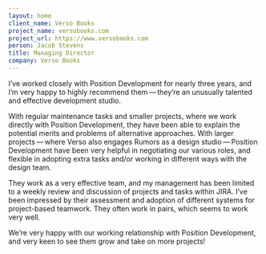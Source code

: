 ```yaml
---
layout: home
client_name: Verso Books
project_name: versobooks.com
project_url: https://www.versobooks.com
person: Jacob Stevens
title: Managing Director
company: Verso Books
---
```

I’ve worked closely with Position Development for nearly three years, and I’m very happy to highly recommend them — they’re an unusually talented and effective development studio.

With regular maintenance tasks and smaller projects, where we work directly with Position Development, they have been able to explain the potential merits and problems of alternative approaches. With larger projects — where Verso also engages Rumors as a design studio — Position Development have been very helpful in negotiating our various roles, and flexible in adopting extra tasks and/or working in different ways with the design team.

They work as a very effective team, and my management has been limited to a weekly review and discussion of projects and tasks within JIRA. I’ve been impressed by their assessment and adoption of different systems for project-based teamwork. They often work in pairs, which seems to work very well.

We’re very happy with our working relationship with Position Development, and very keen to see them grow and take on more projects!